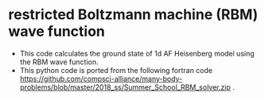 # restricted Boltzmann machine (RBM) wave function

- This code calculates the ground state of 1d AF Heisenberg model using the RBM wave function.
- This python code is ported from the following fortran code
https://github.com/compsci-alliance/many-body-problems/blob/master/2018_ss/Summer_School_RBM_solver.zip .
